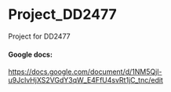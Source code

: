 # Project_DD2477

Project for DD2477

#### Google docs:
https://docs.google.com/document/d/1NM5Qjl-u9JclvHjXS2VGdY3qW_E4FfU4svRt1jC_tnc/edit



